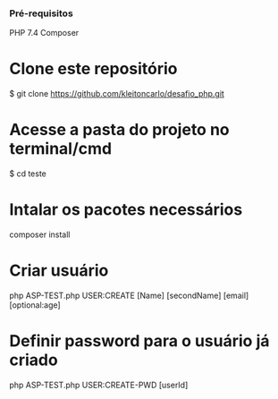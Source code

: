 ### Pré-requisitos

PHP 7.4
Composer

# Clone este repositório

$ git clone https://github.com/kleitoncarlo/desafio_php.git

# Acesse a pasta do projeto no terminal/cmd

$ cd teste

# Intalar os pacotes necessários

composer install

# Criar usuário

php ASP-TEST.php USER:CREATE [Name] [secondName] [email] [optional:age]

# Definir password para o usuário já criado

php ASP-TEST.php USER:CREATE-PWD [userId]